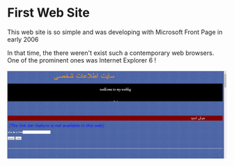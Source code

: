 # First Web Site
This web site is so simple and was developing with Microsoft Front Page in early 2006

In that time, the there weren't exist such a contemporary web browsers. One of the prominent ones was Internet Explorer 6 !

![My first web site](https://raw.githubusercontent.com/pezhmanparsaee/first-web-site/master/screenshot.png)
